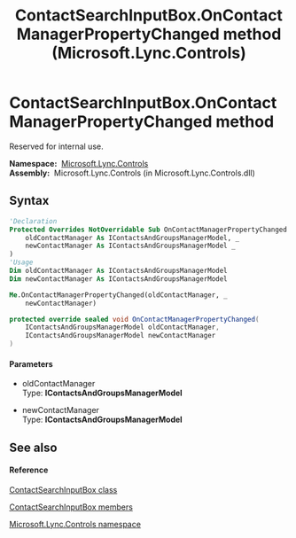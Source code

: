 ﻿---
title: ContactSearchInputBox.OnContactManagerPropertyChanged method  (Microsoft.Lync.Controls)
TOCTitle: 'OnContactManagerPropertyChanged method '
ms:assetid: M:Microsoft.Lync.Controls.ContactSearchInputBox.OnContactManagerPropertyChanged(Microsoft.Lync.Controls.Internal.Model.IContactsAndGroupsManagerModel,Microsoft.Lync.Controls.Internal.Model.IContactsAndGroupsManagerModel)_DI_3_UC_OCS14MrefLyncWPF
ms:mtpsurl: https://msdn.microsoft.com/en-us/library/microsoft.lync.controls.contactsearchinputbox.oncontactmanagerpropertychanged(v=office.15)
ms:contentKeyID: 48593435
ms.date: 07/28/2014
mtps_version: v=office.15
f1_keywords:
- Microsoft.Lync.Controls.ContactSearchInputBox.OnContactManagerPropertyChanged
dev_langs:
- CSharp
- JScript
- VB
- other
---

# ContactSearchInputBox.OnContactManagerPropertyChanged method

Reserved for internal use.

**Namespace:**  [Microsoft.Lync.Controls](microsoft-lync-controls-namespace_1.md)  
**Assembly:**  Microsoft.Lync.Controls (in Microsoft.Lync.Controls.dll)

## Syntax

``` vb
'Declaration
Protected Overrides NotOverridable Sub OnContactManagerPropertyChanged ( _
    oldContactManager As IContactsAndGroupsManagerModel, _
    newContactManager As IContactsAndGroupsManagerModel _
)
'Usage
Dim oldContactManager As IContactsAndGroupsManagerModel
Dim newContactManager As IContactsAndGroupsManagerModel

Me.OnContactManagerPropertyChanged(oldContactManager, _
    newContactManager)
```

``` csharp
protected override sealed void OnContactManagerPropertyChanged(
    IContactsAndGroupsManagerModel oldContactManager,
    IContactsAndGroupsManagerModel newContactManager
)
```

#### Parameters

  - oldContactManager  
    Type: **IContactsAndGroupsManagerModel**  

<!-- end list -->

  - newContactManager  
    Type: **IContactsAndGroupsManagerModel**  

## See also

#### Reference

[ContactSearchInputBox class](contactsearchinputbox-class-microsoft-lync-controls_1.md)

[ContactSearchInputBox members](contactsearchinputbox-members-microsoft-lync-controls_1.md)

[Microsoft.Lync.Controls namespace](microsoft-lync-controls-namespace_1.md)

